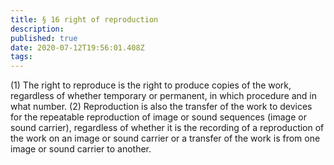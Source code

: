 ```yaml
---
title: § 16 right of reproduction
description: 
published: true
date: 2020-07-12T19:56:01.408Z
tags: 
---
```


(1) The right to reproduce is the right to produce copies of the work, regardless of whether temporary or permanent, in which procedure and in what number.
(2) Reproduction is also the transfer of the work to devices for the repeatable reproduction of image or sound sequences (image or sound carrier), regardless of whether it is the recording of a reproduction of the work on an image or sound carrier or a transfer of the work is from one image or sound carrier to another.